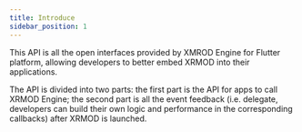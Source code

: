 ```yaml
---
title: Introduce
sidebar_position: 1
---
```


This API is all the open interfaces provided by XMROD Engine for Flutter platform, allowing developers to better embed XRMOD into their applications.

The API is divided into two parts: the first part is the API for apps to call XRMOD Engine; the second part is all the event feedback (i.e. delegate, developers can build their own logic and performance in the corresponding callbacks) after XRMOD is launched.